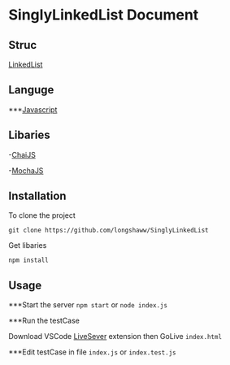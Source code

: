 # SinglyLinkedList Document

## Struc
[LinkedList](https://i.ytimg.com/vi/ZBdE8DElQQU/maxresdefault.jpg)

## Languge
***[Javascript](https://www.javascript.com/)

## Libaries
-[ChaiJS](https://www.chaijs.com/)

-[MochaJS](https://mochajs.org/)

## Installation
To clone the project
```
git clone https://github.com/longshaww/SinglyLinkedList
````
Get libaries 
```
npm install
```

## Usage
***Start the server
``` npm start ```
or
``` node index.js ```

***Run the testCase

  Download VSCode [LiveSever](https://marketplace.visualstudio.com/items?itemName=ritwickdey.LiveServer) extension then GoLive ```index.html```
  
***Edit testCase in file ```index.js``` or ```index.test.js```



